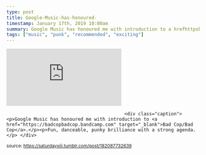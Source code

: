 ```yaml
---
type: post
title: Google-Music-has-honoured-
timestamp: January 17th, 2019 10:00am
summary: Google Music has honoured me with introduction to a hrefhttpsbadcopbadcopbandcampcom targetblankBad CopBad CopappFun danceable
tags: ["music", "punk", "recommended", "exciting"]
---
```

<embed type="audio/mpeg" src="https://bandcamp.com/stream_redirect?enc=mp3-128&amp;track_id=2965564688&amp;ts=1618890940&amp;t=ec0a6cf144fb90dac1b3fd52ae67d4dddf0b6d3f"></embed>
                    
                                               <div class="caption"><p>Google Music has honoured me with introduction to <a href="https://badcopbadcop.bandcamp.com" target="_blank">Bad Cop/Bad Cop</a>.</p><p>Fun, danceable, punky brilliance with a strong agenda.</p> </div>
                                    
                                
<small>source: https://saturdayxiii.tumblr.com/post/182087732639</small>